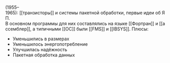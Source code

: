 (1955–1965): [[транзисторы]] и системы пакетной обработки, первые идеи об ЯП.
В основном программы для них составлялись на языке [[Фортран]] и [[ассемблер]], а типичными [[ОС]] были [[FMS]] и [[IBSYS]].
Плюсы:
-   Уменьшились в размерах
-   Уменьшилось энергопотребление
-   Улучшилась надёжность
-   Пакетная обработка данных